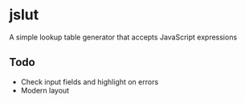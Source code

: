 # jslut

A simple lookup table generator that accepts JavaScript expressions

## Todo
* Check input fields and highlight on errors
* Modern layout